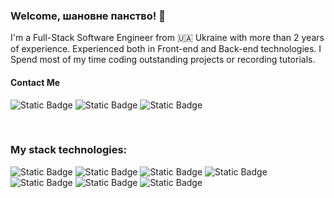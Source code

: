 ### Welcome, шановне панство! :beers:  <br> 



I'm a Full-Stack Software Engineer from :ukraine: Ukraine  with more than 2 years of experience. Experienced both in Front-end and Back-end technologies. I Spend most of my time coding outstanding projects or recording tutorials.

#### Contact Me 

![Static Badge](https://img.shields.io/badge/online-%23F7DF1E?style=flat&logo=Gmail&logoColor=%23EA4335&label=Gmail&color=f)
![Static Badge](https://img.shields.io/badge/Telegram-%2326A5E4?style=flat&logo=Telegram&label=Martsynyuk) 
![Static Badge](https://img.shields.io/badge/LinkedIn-%230A66C2?style=flat&logo=Linkedin&logoColor=violet&label=Martsynyuk)
<!-- ![Static Badge](https://img.shields.io/badge/%23sen-%230A66C2?style=flat&logo=Linkedin&logoColor=white&label=Oleksandr%20Martsyniuk&labelColor=%230A66C1&color=f) -->
<!-- ![Static Badge](https://img.shields.io/badge/LinkedIn-%230A66C2?style=flat&logo=Linkedin&logoColor=yellow&label=Oleksandr%20Martsyniuk) -->

<!-- Телеграм ![Static Badge](https://img.shields.io/badge/Telegram-%2326A5E4?style=plastic&logo=Telegram&label=Martsynyuk)
![Static Badge](https://img.shields.io/badge/%2F-%23315dfa?style=plastic&label=Rambler&labelColor=%23315dfa) 
![Static Badge](https://img.shields.io/badge/Rambler-%23315dfa?style=flat&logoColor=%23315dfa&label=%2F&labelColor=%23315dfa)
![Static Badge](https://img.shields.io/badge/add%20contact-%230A66C2?style=flat&logo=Linkedin&logoColor=white&label=Martsynyuk&labelColor=%230A66C1&color=f)
![Static Badge](https://img.shields.io/badge/%23welcome-%230A66C2?style=flat&logo=Linkedin&logoColor=white&label=Martsynyuk&labelColor=%230A66C1&color=f)
![Static Badge](https://img.shields.io/badge/Oleksandr_Martsyniuk-%230A66C2?style=flat&logo=Linkedin&logoColor=white)
![Static Badge](https://img.shields.io/badge/Martsynyuk-%230A66C2?style=flat&logo=Linkedin&logoColor=white)
--> 




<!-- ![Static Badge](https://img.shields.io/badge/Martsynyuk-online-%23F7DF1E?style=plastic&logo=Gmail&logoColor=red&label=Gmail&color=f)
[![Telegram Badge](https://img.shields.io/badge/@Martsynyuk-%2326A5E4?style=flat-square&logo=Telegram&logoColor=white)](https://t.me/Martsynyuk)
[![LinkedIn Badge](https://img.shields.io/badge/@Martsynyuk-%230A66C2?style=flat-square&logo=Linkedin)](https://linkedin.com/in/martsynyuk)
[![Mail Badge](https://img.shields.io/badge/@Martsynyuk-e84393?style=flat&labelColor=e84393&logo=instagram&logoColor=white)]() 
[![Mail Badge](https://img.shields.io/badge/Martsynyuk-c0392b?style=flat&labelColor=c0392b&logo=gmail&logoColor=white)](mailto:rudik.programer@gmail.com)
![Static Badge](https://img.shields.io/badge/Rambler-%23315dfa?style=plastic&label=%2F&labelColor=%23315dfa)
![Static Badge](https://img.shields.io/badge/LinkedIn-%230A66C2?style=flat&logo=Linkedin&logoColor=white&label=%40Martsynyuk)
![Static Badge](https://img.shields.io/badge/LinkedIn-%230A66C2?style=plastic&logo=Linkedin&logoColor=%230c64c5&label=Martsynyuk&labelColor=white)
![Static Badge](https://img.shields.io/badge/Martsynyuk-%230A66C2?style=flat&logo=Linkedin&logoColor=%230c64c5&label=LinkedIn&labelColor=white)
![Static Badge](https://img.shields.io/badge/LinkedIn-%230A66C2?style=flat&logo=Linkedin&logoColor=dark&label=Oleksandr%20Martsyniuk)
![Static Badge](https://img.shields.io/badge/LinkedIn-white?style=flat&logo=Linkedin&logoColor=white&label=Oleksandr%20Martsyniuk&labelColor=%230A66C2)
![Static Badge](https://img.shields.io/badge/LinkedIn-%230A66C2?style=flat&logo=Linkedin&logoColor=white&label=Oleksandr%20Martsyniuk&labelColor=%230A66C2)
![Static Badge](https://img.shields.io/badge/%23OpenToWork-%230A66C2?style=plastic&logo=Linkedin&logoColor=white&label=Oleksandr%20Martsyniuk&labelColor=%230A66C1&color=f)
![Static Badge](https://img.shields.io/badge/LinkedIn-%230A66C2?style=flat&logo=Linkedin&logoColor=yellow&label=Martsynyuk)

<br>

![Static Badge](https://img.shields.io/badge/Martsynyuk-online-%23F7DF1E?style=flat&logo=Gmail&logoColor=red&label=Gmail&color=f)
[![Telegram Badge](https://img.shields.io/badge/@Martsynyuk-%2326A5E4?style=flat-square&logo=Telegram&logoColor=white)](https://t.me/Martsynyuk)
[![LinkedIn Badge](https://img.shields.io/badge/@Martsynyuk-%230A66C2?style=flat-square&logo=Linkedin)](https://linkedin.com/in/martsynyuk)
[![Mail Badge](https://img.shields.io/badge/@Martsynyuk-e84393?style=flat&labelColor=e84393&logo=instagram&logoColor=white)]() 
[![Mail Badge](https://img.shields.io/badge/Martsynyuk-c0392b?style=flat&labelColor=c0392b&logo=gmail&logoColor=white)](mailto:rudik.programer@gmail.com)
-->

<!-- #### Top Technologies

[![Rust Badge](https://img.shields.io/badge/-Rust-61DBFB?style=for-the-badge&labelColor=black&logo=react&logoColor=61DBFB)](#) [![Javascript Badge](https://img.shields.io/badge/-Javascript-F0DB4F?style=for-the-badge&labelColor=black&logo=javascript&logoColor=F0DB4F)](#) [![Typescript Badge](https://img.shields.io/badge/-Typescript-007acc?style=for-the-badge&labelColor=black&logo=typescript&logoColor=007acc)](#) [![Nodejs Badge](https://img.shields.io/badge/-Nodejs-3C873A?style=for-the-badge&labelColor=black&logo=node.js&logoColor=3C873A)](#) [![GraphQL Badge](https://img.shields.io/badge/-GraphQl-e535ab?style=for-the-badge&labelColor=black&logo=node.js&logoColor=e535ab)](#)

-->

<br/>

<!-- ### For HR specialists 💫
- :paperclip: [My Resume/CV]()
- :email: test@gmail.com
- :barber: [Notation]()


<br/>

 ### My stats ⭐

<div align="center">
<img alt="Maksym's GitHub stats" src="https://github-readme-stats.vercel.app/api?username=MaksymRudnyi&show_icons=true&theme=transparent"/>
<img alt="Top langs" src="https://github-readme-stats.vercel.app/api/top-langs/?username=MaksymRudnyi&layout=compact&&langs_count=8"/>
</div>

### Profile views counter 👁️‍🗨️
[![Maksym Rudnyi profile views](https://u8views.com/api/v1/github/profiles/7869344/views/day-week-month-total-count.svg)](https://u8views.com/github/MaksymRudnyi)


[reactplaylist]:https://youtube.com/playlist?list=PLlYbsPJVZjBygXalKUVKkvFyHQ1NifIiW&si=pj2Rfx3ztZjb_c1P
[graphqllist]: https://youtube.com/playlist?list=PLlYbsPJVZjByzzOLWl2n15n0uQ7m8loEh&si=0NXO3LQENlDOOqdK
 # Hello, ladies and gentlemen!



**Telegram:** [@martsynyuk](https://t.me/Martsynyuk) <br><br><br>
[![Static Badge](https://img.shields.io/badge/Martsynyuk-%230A66C2?style=flat-square&logo=Linkedin)](https://linkedin.com/in/martsynyuk)<br><br><br><br>
[![Static Badge](https://img.shields.io/badge/Martsynyuk-%2326A5E4?style=social&logo=Telegram)](https://t.me/Martsynyuk)<br>
![Static Badge](https://img.shields.io/badge/Martsynyuk-white?style=for-the-badge&logo=Fiverr&logoColor=black&labelColor=white)
![Static Badge](https://img.shields.io/badge/-white?style=for-the-badge&logo=Fiverr&logoColor=black&label=fiverr&labelColor=white)

![Static Badge](https://img.shields.io/badge/Fiverr-white?style=flat-square&logo=Fiverr&logoColor=%231DBF73)

![Static Badge](https://img.shields.io/badge/Fiverr-%231DBF73?style=flat-square&logo=Fiverr&logoColor=white)




[![Static Badge](https://img.shields.io/badge/Martsynyuk-white?style=flat-square&logo=Telegram)](https://t.me/Martsynyuk)













 Це коментар. Він не буде відображений у вихідному HTML коді.


 [![Логотип OpenAI](https://openai.com/images/openai_logo.png)](https://openai.com))




 ### Made in 💙💛🇺🇦💛💙 -->

 ### My stack technologies:
![Static Badge](https://img.shields.io/badge/Rust-%23000000?style=flat&logo=Rust)
![Static Badge](https://img.shields.io/badge/Golang-%2300ADD8?style=flat&logo=Go&logoColor=white)
![Static Badge](https://img.shields.io/badge/Golang-%2300ADD8?style=flat-square&logo=Go&logoColor=white)
![Static Badge](https://img.shields.io/badge/Golang-white?style=flat-square&logo=Go&logoColor=%2300ADD8)
![Static Badge](https://img.shields.io/badge/Rust-white?style=flat-square&logo=Rust&logoColor=%23000000)
![Static Badge](https://img.shields.io/badge/JavaScript-white?style=flat-square&logo=JavaScript&logoColor=%yellow)
![Static Badge](https://img.shields.io/badge/TypeScript-white?style=flat-square&logo=TypeScript&logoColor=%blue)

